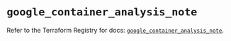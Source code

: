 # `google_container_analysis_note`

Refer to the Terraform Registry for docs: [`google_container_analysis_note`](https://registry.terraform.io/providers/hashicorp/google/5.45.2/docs/resources/container_analysis_note).
